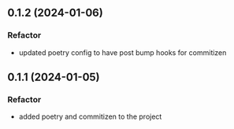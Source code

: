 ## 0.1.2 (2024-01-06)

### Refactor

- updated poetry config to have post bump hooks for commitizen

## 0.1.1 (2024-01-05)

### Refactor

- added poetry and commitizen to the project
